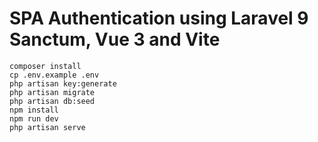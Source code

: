 # SPA Authentication using Laravel 9 Sanctum, Vue 3 and Vite

```
composer install
cp .env.example .env
php artisan key:generate
php artisan migrate
php artisan db:seed
npm install
npm run dev
php artisan serve
```
